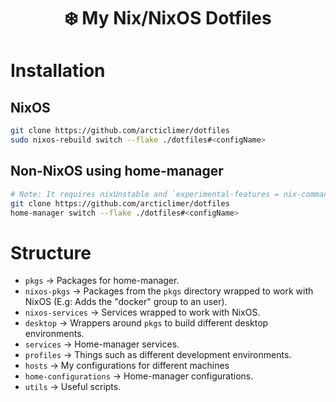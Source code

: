 <h1 align="center">❄️ My Nix/NixOS Dotfiles</h1>

# Installation

## NixOS
```bash
git clone https://github.com/arcticlimer/dotfiles
sudo nixos-rebuild switch --flake ./dotfiles#<configName>
```
## Non-NixOS using home-manager
```bash
# Note: It requires nixUnstable and `experimental-features = nix-command flakes`
git clone https://github.com/arcticlimer/dotfiles
home-manager switch --flake ./dotfiles#<configName>
```

<!-- You can check the Neovim keybindings [here](./pkgs/nvim/README.md) -->

# Structure
- `pkgs` -> Packages for home-manager.
- `nixos-pkgs` -> Packages from the `pkgs` directory wrapped to work with NixOS (E.g: Adds the "docker" group to an user).
- `nixos-services` -> Services wrapped to work with NixOS.
- `desktop` -> Wrappers around `pkgs` to build different desktop environments.
- `services` -> Home-manager services.
- `profiles` -> Things such as different development environments.
- `hosts` -> My configurations for different machines
- `home-configurations` -> Home-manager configurations.
- `utils` -> Useful scripts.
